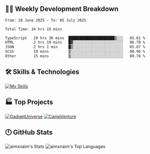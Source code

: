 

## 🧑‍💻 Weekly Development Breakdown

<!--START_SECTION:waka-->

```txt
From: 28 June 2025 - To: 05 July 2025

Total Time: 34 hrs 19 mins

TypeScript   29 hrs 36 mins  █████████████████████▒░░░   85.61 %
HTML         2 hrs 19 mins   █▓░░░░░░░░░░░░░░░░░░░░░░░   06.70 %
JSON         2 hrs 1 min     █▒░░░░░░░░░░░░░░░░░░░░░░░   05.87 %
SCSS         19 mins         ▒░░░░░░░░░░░░░░░░░░░░░░░░   00.96 %
Other        15 mins         ▒░░░░░░░░░░░░░░░░░░░░░░░░   00.76 %
```

<!--END_SECTION:waka-->

## 🛠️ Skills & Technologies

[![My Skills](https://skillicons.dev/icons?i=angular,react,docker,mongodb,nodejs,express,github,bootstrap,prisma,postman,postgres&perline=8)](https://skillicons.dev)

## 🏭 Top Projects

[![GadgetUniverse](https://github-readme-stats.vercel.app/api/pin/?username=aimxnaim&repo=GadgetUniverse&theme=dark)](https://github.com/aimxnaim/GadgetUniverse)
[![CampVenture](https://github-readme-stats.vercel.app/api/pin/?username=aimxnaim&repo=CampVenture&theme=dark)](https://github.com/aimxnaim/CampVenture)

## 🕛 GitHub Stats

![aimxnaim's Stats](https://github-readme-stats.vercel.app/api?username=aimxnaim&theme=tokyonight&show_icons=true&hide_border=true&count_private=true)
![aimxnaim's Top Languages](https://github-readme-stats.vercel.app/api/top-langs/?username=aimxnaim&theme=tokyonight&show_icons=true&hide_border=true&layout=compact)




